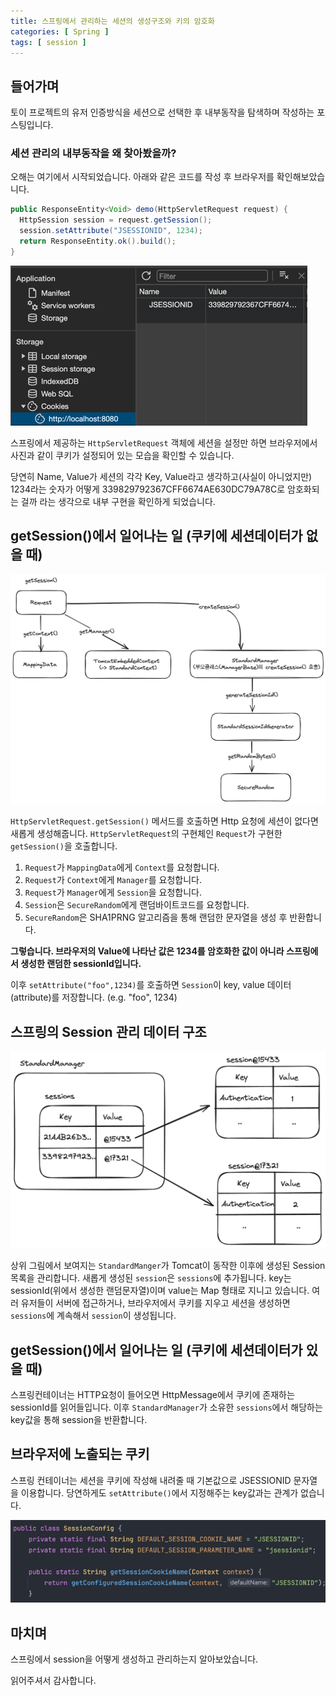 ```yaml
---
title: 스프링에서 관리하는 세션의 생성구조와 키의 암호화
categories: [ Spring ]
tags: [ session ]
---
```


## 들어가며

토이 프로젝트의 유저 인증방식을 세션으로 선택한 후 내부동작을 탐색하며 작성하는 포스팅입니다.

### 세션 관리의 내부동작을 왜 찾아봤을까?

오해는 여기에서 시작되었습니다. 아래와 같은 코드를 작성 후 브라우저를 확인해보았습니다.

```java
public ResponseEntity<Void> demo(HttpServletRequest request) {
  HttpSession session = request.getSession();
  session.setAttribute("JSESSIONID", 1234);
  return ResponseEntity.ok().build();
}
```

![img.png](/assets/img/20240217/img.png)

스프링에서 제공하는 `HttpServletRequest` 객체에 세션을 설정만 하면 브라우저에서 사진과 같이 쿠키가 설정되어 있는 모습을 확인할 수 있습니다.

당연히 Name, Value가 세션의 각각 Key, Value라고 생각하고(사실이 아니었지만) 1234라는 숫자가 어떻게 339829792367CFF6674AE630DC79A78C로 암호화되는 걸까 라는 생각으로
내부 구현을 확인하게 되었습니다.

## getSession()에서 일어나는 일 (쿠키에 세션데이터가 없을 때)

![img_1.png](/assets/img/20240217/img_1.png)

`HttpServletRequest.getSession()` 메서드를 호출하면 Http 요청에 세션이 없다면 새롭게 생성해줍니다. `HttpServletRequest`의 구현체인 `Request`가 구현한 `getSession()`을 호출합니다.

1. `Request`가 `MappingData`에게 `Context`를 요청합니다.
2. `Request`가 `Context`에게 `Manager`를 요청합니다.
3. `Request`가 `Manager`에게 `Session`을 요청합니다.
4. `Session`은 `SecureRandom`에게 랜덤바이트코드를 요청합니다.
5. `SecureRandom`은 SHA1PRNG 알고리즘을 통해 랜덤한 문자열을 생성 후 반환합니다.

**그렇습니다. 브라우저의 Value에 나타난 값은 1234를 암호화한 값이 아니라 스프링에서 생성한 랜덤한 sessionId입니다.**

이후 `setAttribute("foo",1234)`를 호출하면 `Session`이 key, value 데이터(attribute)를 저장합니다. (e.g. "foo", 1234)

## 스프링의 Session 관리 데이터 구조

![img_2.png](/assets/img/20240217/img_2.png)

상위 그림에서 보여지는 `StandardManger`가 Tomcat이 동작한 이후에 생성된 Session 목록을 관리합니다. 새롭게 생성된 `session`은 `sessions`에 추가됩니다.
key는 sessionId(위에서 생성한 랜덤문자열)이며 value는 Map 형태로 지니고 있습니다. 여러 유저들이 서버에 접근하거나, 브라우저에서 쿠키를 지우고 세션을 생성하면 `sessions`에 계속해서 `session`이 생성됩니다.


## getSession()에서 일어나는 일 (쿠키에 세션데이터가 있을 때)

스프링컨테이너는 HTTP요청이 들어오면 HttpMessage에서 쿠키에 존재하는 sessionId를 읽어들입니다. 이후 `StandardManager`가 소유한 `sessions`에서 해당하는 key값을 통해 session을 반환합니다.


## 브라우저에 노출되는 쿠키

스프링 컨테이너는 세션을 쿠키에 작성해 내려줄 때 기본값으로 JSESSIONID 문자열을 이용합니다. 당연하게도 `setAttribute()`에서 지정해주는 key값과는 관계가 없습니다.

![SessionConfig.class](/assets/img/20240217/img_3.png)

## 마치며

스프링에서 session을 어떻게 생성하고 관리하는지 알아보았습니다.

읽어주셔서 감사합니다.

